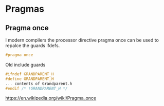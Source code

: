 # Pragmas

## Pragma once

I modern compilers the processor directive pragma once can be used to repalce
the guards ifdefs.

```C++
#pragma once
```

Old include guards

```C++
#ifndef GRANDPARENT_H
#define GRANDPARENT_H
... contents of Grandparent.h
#endif /* !GRANDPARENT_H */
```

<https://en.wikipedia.org/wiki/Pragma_once>
